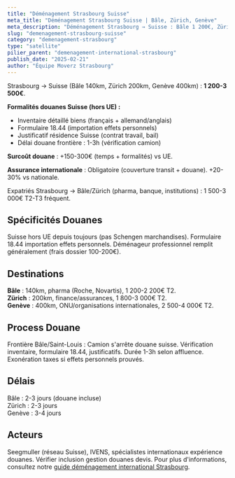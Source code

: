 ```yaml
---
title: "Déménagement Strasbourg Suisse"
meta_title: "Déménagement Strasbourg Suisse | Bâle, Zürich, Genève"
meta_description: "Déménagement Strasbourg → Suisse : Bâle 1 200€, Zürich 1 800€, Genève 2 500€. Douanes hors UE, formulaire 18.44, délai frontière 1-3h."
slug: "demenagement-strasbourg-suisse"
category: "demenagement-strasbourg"
type: "satellite"
pilier_parent: "demenagement-international-strasbourg"
publish_date: "2025-02-21"
author: "Équipe Moverz Strasbourg"
---
```


Strasbourg → Suisse (Bâle 140km, Zürich 200km, Genève 400km) : **1 200-3 500€**.

**Formalités douanes Suisse (hors UE) :**
- Inventaire détaillé biens (français + allemand/anglais)
- Formulaire 18.44 (importation effets personnels)
- Justificatif résidence Suisse (contrat travail, bail)
- Délai douane frontière : 1-3h (vérification camion)

**Surcoût douane** : +150-300€ (temps + formalités) vs UE.

**Assurance internationale** : Obligatoire (couverture transit + douane). +20-30% vs nationale.

Expatriés Strasbourg → Bâle/Zürich (pharma, banque, institutions) : 1 500-3 000€ T2-T3 fréquent.

## Spécificités Douanes

Suisse hors UE depuis toujours (pas Schengen marchandises). Formulaire 18.44 importation effets personnels. Déménageur professionnel remplit généralement (frais dossier 100-200€).

## Destinations

**Bâle** : 140km, pharma (Roche, Novartis), 1 200-2 200€ T2.  
**Zürich** : 200km, finance/assurances, 1 800-3 000€ T2.  
**Genève** : 400km, ONU/organisations internationales, 2 500-4 000€ T2.

## Process Douane

Frontière Bâle/Saint-Louis : Camion s'arrête douane suisse. Vérification inventaire, formulaire 18.44, justificatifs. Durée 1-3h selon affluence. Exonération taxes si effets personnels prouvés.

## Délais

Bâle : 2-3 jours (douane incluse)  
Zürich : 2-3 jours  
Genève : 3-4 jours

## Acteurs

Seegmuller (réseau Suisse), IVENS, spécialistes internationaux expérience douanes. Vérifier inclusion gestion douanes devis. Pour plus d'informations, consultez notre [guide déménagement international Strasbourg](/blog/demenagement-strasbourg/demenagement-international-strasbourg).

